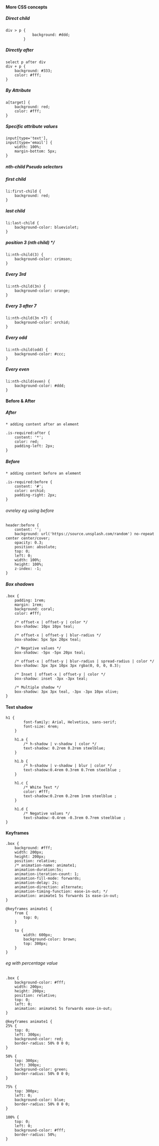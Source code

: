 #### More CSS concepts
##### Direct child     
```
div > p {
            background: #ddd;
        }
```
##### Directly after
```
select p after div
div + p {
    background: #333;
    color: #fff;
}
```        

##### By Attribute
```        
a[target] {
    background: red;
    color: #fff;
}
```

##### Specific attribute values
```         
input[type='text'],
input[type='email'] {
    width: 100%;
    margin-bottom: 5px;
}
```
##### nth-child Pseudo selectors

##### first child
```
li:first-child {
    background: red;
}
```
##### last child
``` 
li:last-child {
    background-color: blueviolet;
}
```
##### position 3 (nth child) */
```
li:nth-child(3) {
    background-color: crimson;
}
```
##### Every 3rd
```
li:nth-child(3n) {
    background-color: orange;
}
```
##### Every 3 after 7
``` 
li:nth-child(3n +7) {
    background-color: orchid;
}
```
##### Every odd
```
li:nth-child(odd) {
    background-color: #ccc;
}
```
##### Every even
```
li:nth-child(even) {
    background-color: #ddd;
}
``` 

#### Before & After
##### After
```
* adding content after an element

.is-required:after {
    content: '*';
    color: red;
    padding-left: 2px;
}
```    
##### Before
```
* adding content before an element

.is-required:before {
    content: '#';
    color: orchid;
    padding-right: 2px;
}
```  
###### ovreley eg using before
```
header:before {
    content: '';
    background: url('https://source.unsplash.com/random') no-repeat center center/cover;
    opacity: 0.3;
    position: absolute;
    top: 0;
    left: 0;
    width: 100%;
    height: 100%;
    z-index: -1;
}
```  
##### Box shadows
```
.box {
    padding: 1rem;
    margin: 1rem;
    background: coral;
    color: #fff;

    /* offset-x | offset-y | color */
    box-shadow: 10px 10px teal;

    /* offset-x | offset-y | blur-radius */
    box-shadow: 5px 5px 20px teal;

    /* Negative values */
    box-shadow: -5px -5px 20px teal;

    /* offset-x | offset-y | blur-radius | spread-radius | color */
    box-shadow: 3px 3px 10px 3px rgba(0, 0, 0, 0.3);

    /* Inset | offset-x | offset-y | color */
    box-shadow: inset -3px -3px teal;

    /* Multiple shadow */
    box-shadow: 3px 3px teal, -3px -3px 10px olive;
}
```

#### Text shadow
```
h1 {
        font-family: Arial, Helvetica, sans-serif;
        font-size: 4rem;
    }

    h1.a {
        /* h-shadow | v-shadow | color */
        text-shadow: 0.2rem 0.2rem steelblue;
    }

    h1.b {
        /* h-shadow | v-shadow | blur | color */
        text-shadow:0.4rem 0.3rem 0.7rem steelblue ;
    }

    h1.c {
        /* White Text */
        color: #fff;
        text-shadow:0.2rem 0.2rem 1rem steelblue ;
    }

    h1.d {
        /* Negative values */
        text-shadow:-0.4rem -0.3rem 0.7rem steelblue ;
}
```

#### Keyframes
```
.box {
    background: #fff;
    width: 200px;
    height: 200px;
    position: relative;
    /* animation-name: animate1;
    animation-duration:5s;
    animation-iteration-count: 1;
    animation-fill-mode: forwards;
    animation-delay: 2s;
    animation-direction: alternate;
    animation-timing-function: ease-in-out; */
    animation: animate1 5s forwards 1s ease-in-out;
}

@keyframes animate1 {
    from {
        top: 0;
    }

    to {
        width: 600px;
        background-color: brown;
        top: 300px;
    }   
}
```
###### eg with percentage value
```
.box {
    background-color: #fff;
    width: 200px;
    height: 200px;
    position: relative;
    top: 0;
    left: 0;
    animation: animate1 5s forwards ease-in-out;
}

@keyframes animate1 {
25% {
    top: 0;
    left: 300px;
    background-color: red;
    border-radius: 50% 0 0 0;
}

50% {
    top: 300px;
    left: 300px;
    background-color: green;
    border-radius: 50% 0 0 0;
}

75% {
    top: 300px;
    left: 0;
    background-color: blue;
    border-radius: 50% 0 0 0;
}

100% {
    top: 0;
    left: 0;
    background-color: #fff;
    border-radius: 50%;
}
```